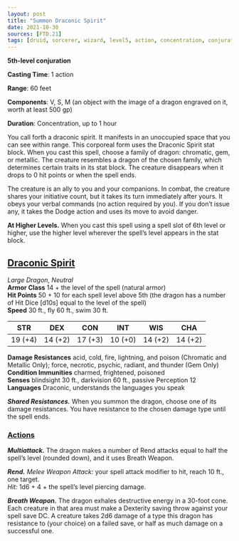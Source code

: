 ```yaml
---
layout: post
title: "Summon Draconic Spirit"
date: 2021-10-30
sources: [FTD.21]
tags: [druid, sorcerer, wizard, level5, action, concentration, conjuration]
---
```


**5th-level conjuration**

**Casting Time**: 1 action

**Range**: 60 feet

**Components**: V, S, M (an object with the image of a dragon engraved on it, worth at least 500 gp)

**Duration**: Concentration, up to 1 hour

You call forth a draconic spirit. It manifests in an unoccupied space that you can see within range. This corporeal form uses the Draconic Spirit stat block. When you cast this spell, choose a family of dragon: chromatic, gem, or metallic. The creature resembles a dragon of the chosen family, which determines certain traits in its stat block. The creature disappears when it drops to 0 hit points or when the spell ends.

The creature is an ally to you and your companions. In combat, the creature shares your initiative count, but it takes its turn immediately after yours. It obeys your verbal commands (no action required by you). If you don’t issue any, it takes the Dodge action and uses its move to avoid danger.

**At Higher Levels.** When you cast this spell using a spell slot of 6th level or higher, use the higher level wherever the spell’s level appears in the stat block.

## <u>Draconic Spirit</u>

*Large Dragon, Neutral*  
**Armor Class** 14 + the level of the spell (natural armor)  
**Hit Points** 50 + 10 for each spell level above 5th (the dragon has a number of Hit Dice \[d10s\] equal to the level of the spell)  
**Speed** 30 ft., fly 60 ft., swim 30 ft.

| STR   | DEX   | CON   | INT   | WIS   | CHA   |
|:-----:|:-----:|:-----:|:-----:|:-----:|:-----:|
|19 (+4)|14 (+2)|17 (+3)|10 (+0)|14 (+2)|14 (+2)|

**Damage Resistances** acid, cold, fire, lightning, and poison (Chromatic and Metallic Only); force, necrotic, psychic, radiant, and thunder (Gem Only)  
**Condition Immunities** charmed, frightened, poisoned  
**Senses** blindsight 30 ft., darkvision 60 ft., passive Perception 12  
**Languages** Draconic, understands the languages you speak  

***Shared Resistances.*** When you summon the dragon, choose one of its damage resistances. You have resistance to the chosen damage type until the spell ends.

### <u>Actions</u>
***Multiattack.*** The dragon makes a number of Rend attacks equal to half the spell’s level (rounded down), and it uses Breath Weapon.

***Rend.*** *Melee Weapon Attack:* your spell attack modifier to hit, reach 10 ft., one target.  
*Hit:* 1d6 + 4 + the spell’s level piercing damage.

***Breath Weapon.*** The dragon exhales destructive energy in a 30-foot cone. Each creature in that area must make a Dexterity saving throw against your spell save DC. A creature takes 2d6 damage of a type this dragon has resistance to (your choice) on a failed save, or half as much damage on a successful one.

